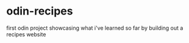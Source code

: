 # odin-recipes
first odin project showcasing what i've learned so far by building out a recipes website
